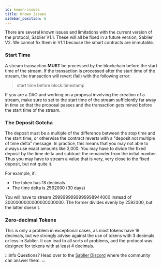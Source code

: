 ```yaml
---
id: known-issues
title: Known Issues
sidebar_position: 6
---
```


There are several known issues and limitations with the current version of the protocol, Sablier V1.1. These will all be
fixed in a future version, Sablier V2. We cannot fix them in V1.1 because the smart contracts are immutable.

### Start Time

A stream transaction **MUST** be processed by the blockchain before the start time of the stream. If the transaction is
processed after the start time of the stream, the transaction will revert (fail) with the following error:

> start time before block.timestamp

If you are a DAO and working on a proposal involving the creation of a stream, make sure to set to the start time of the stream sufficiently far away in time so that the proposal passes and the transaction gets mined before the start time of the stream.

### The Deposit Gotcha

The deposit must be a multiple of the difference between the stop time and the start time, or otherwise the contract reverts with a "deposit not multiple of time delta" message. In practice, this means that you may not able to always use exact amounts like 3,000. You may have to divide the fixed deposit by the time delta and subtract the remainder from the initial number. Thus you may have to stream a value that is very, very close to the fixed deposit, but not quite it.

For example, if:

- The token has 18 decimals
- The time delta is 2592000 (30 days)

You will have to stream 2999999999999998944000 instead of 3000000000000000000000. The former divides evenly by 2592000, but the latter doesn't.

### Zero-decimal Tokens

This is only a problem in exceptional cases, as most tokens have 18 decimals, but we strongly advise against the use of tokens with 3 decimals or less in Sablier. It can lead to all sorts of problems, and the protocol was designed for tokens with at least 4 decimals.

:::info
Questions? Head over to the [Sablier Discord](https://discord.gg/bSwRCwWRsT) where the community can answer them.
:::
